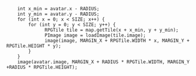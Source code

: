 
        int x_min = avatar.x - RADIUS;
        int y_min = avatar.y - RADIUS;
        for (int x = 0; x < SIZE; x++) {
            for (int y = 0; y < SIZE; y++) {
                  RPGTile tile = map.getTile(x + x_min, y + y_min);
                  PImage image = loadImage(tile.image);
                  image(image, MARGIN_X + RPGTile.WIDTH * x, MARGIN_Y + RPGTile.HEIGHT * y);
            }
        }
        image(avatar.image, MARGIN_X + RADIUS * RPGTile.WIDTH, MARGIN_Y +RADIUS * RPGTile.HEIGHT);
